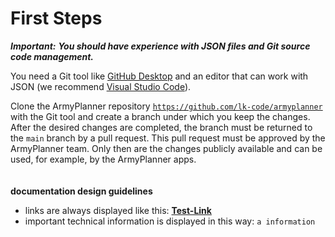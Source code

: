 # First Steps

___**Important:**___ ___You should have experience with JSON files and Git source code management.___

You need a Git tool like [GitHub Desktop](https://desktop.github.com/) and an editor that can work with JSON (we recommend  [Visual Studio Code](https://code.visualstudio.com/)).

Clone the ArmyPlanner repository [`https://github.com/lk-code/armyplanner`](https://github.com/lk-code/armyplanner) with the Git tool and create a branch under which you keep the changes. After the desired changes are completed, the branch must be returned to the `main` branch by a pull request. This pull request must be approved by the ArmyPlanner team. Only then are the changes publicly available and can be used, for example, by the ArmyPlanner apps.<br />
<br />
<br />
**documentation design guidelines**

* links are always displayed like this: **[Test-Link](#)**
* important technical information is displayed in this way: `a information`